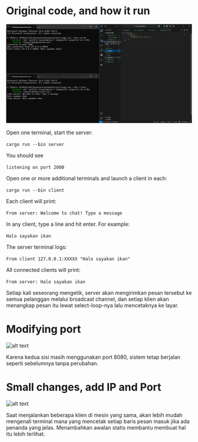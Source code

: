 # Original code, and how it run

![alt text](image/Chat1.png)

Open one terminal, start the server:

`cargo run --bin server`

You should see

`listening on port 2000`

Open one or more additional terminals and launch a client in each:

`cargo run --bin client`

Each client will print:

`From server: Welcome to chat! Type a message`

In any client, type a line and hit enter. For example:

`Halo sayakan ikan`

The server terminal logs:

`From client 127.0.0.1:XXXXX "Halo sayakan ikan"`

All connected clients will print:

`From server: Halo sayakan ikan`

Setiap kali seseorang mengetik, server akan mengirimkan pesan tersebut ke semua pelanggan melalui broadcast channel, dan setiap klien akan menangkap pesan itu lewat select-loop-nya lalu mencetaknya ke layar.


# Modifying port

![alt text](img/Chat2.png)

Karena kedua sisi masih menggunakan port 8080, sistem tetap berjalan seperti sebelumnya tanpa perubahan.


# Small changes, add IP and Port

![alt text](img/Chat3.png)

Saat menjalankan beberapa klien di mesin yang sama, akan lebih mudah mengenali terminal mana yang mencetak setiap baris pesan masuk jika ada penanda yang jelas. Menambahkan awalan statis membantu membuat hal itu lebih terlihat.
